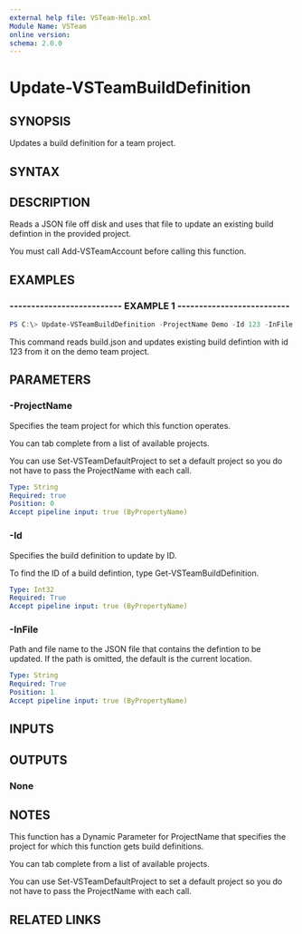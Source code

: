 ```yaml
---
external help file: VSTeam-Help.xml
Module Name: VSTeam
online version:
schema: 2.0.0
---
```


# Update-VSTeamBuildDefinition

## SYNOPSIS

Updates a build definition for a team project.

## SYNTAX

## DESCRIPTION

Reads a JSON file off disk and uses that file to update an existing
build defintion in the provided project.

You must call Add-VSTeamAccount before calling this function.

## EXAMPLES

### -------------------------- EXAMPLE 1 --------------------------

```PowerShell
PS C:\> Update-VSTeamBuildDefinition -ProjectName Demo -Id 123 -InFile build.json
```

This command reads build.json and updates existing build defintion with
id 123 from it on the demo team project.

## PARAMETERS

### -ProjectName

Specifies the team project for which this function operates.

You can tab complete from a list of available projects.

You can use Set-VSTeamDefaultProject to set a default project so
you do not have to pass the ProjectName with each call.

```yaml
Type: String
Required: true
Position: 0
Accept pipeline input: true (ByPropertyName)
```

### -Id

Specifies the build definition to update by ID.

To find the ID of a build defintion, type Get-VSTeamBuildDefinition.

```yaml
Type: Int32
Required: True
Accept pipeline input: true (ByPropertyName)
```

### -InFile

Path and file name to the JSON file that contains the defintion to be updated. If the path is omitted, the default is the current location.

```yaml
Type: String
Required: True
Position: 1
Accept pipeline input: true (ByPropertyName)
```

## INPUTS

## OUTPUTS

### None

## NOTES

This function has a Dynamic Parameter for ProjectName that specifies the project for which this function gets build definitions.

You can tab complete from a list of available projects.

You can use Set-VSTeamDefaultProject to set a default project so you do not have to pass the ProjectName with each call.

## RELATED LINKS